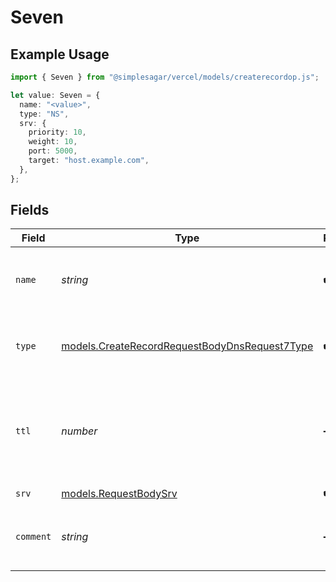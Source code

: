 # Seven

## Example Usage

```typescript
import { Seven } from "@simplesagar/vercel/models/createrecordop.js";

let value: Seven = {
  name: "<value>",
  type: "NS",
  srv: {
    priority: 10,
    weight: 10,
    port: 5000,
    target: "host.example.com",
  },
};
```

## Fields

| Field                                                                                                | Type                                                                                                 | Required                                                                                             | Description                                                                                          | Example                                                                                              |
| ---------------------------------------------------------------------------------------------------- | ---------------------------------------------------------------------------------------------------- | ---------------------------------------------------------------------------------------------------- | ---------------------------------------------------------------------------------------------------- | ---------------------------------------------------------------------------------------------------- |
| `name`                                                                                               | *string*                                                                                             | :heavy_check_mark:                                                                                   | A subdomain name or an empty string for the root domain.                                             |                                                                                                      |
| `type`                                                                                               | [models.CreateRecordRequestBodyDnsRequest7Type](../models/createrecordrequestbodydnsrequest7type.md) | :heavy_check_mark:                                                                                   | The type of record, it could be one of the valid DNS records.                                        |                                                                                                      |
| `ttl`                                                                                                | *number*                                                                                             | :heavy_minus_sign:                                                                                   | The TTL value. Must be a number between 60 and 2147483647. Default value is 60.                      | 60                                                                                                   |
| `srv`                                                                                                | [models.RequestBodySrv](../models/requestbodysrv.md)                                                 | :heavy_check_mark:                                                                                   | N/A                                                                                                  |                                                                                                      |
| `comment`                                                                                            | *string*                                                                                             | :heavy_minus_sign:                                                                                   | A comment to add context on what this DNS record is for                                              | used to verify ownership of domain                                                                   |
